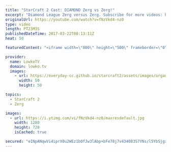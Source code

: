 ```yaml
---
title: "StarCraft 2 Cast: DIAMOND Zerg vs Zerg!"
excerpt: "Diamond League Zerg versus Zerg. Subscribe for more videos: http://lowko.tv/youtube Insane Proxy Barracks: https://goo.gl/8m0B4g  Both players start off rather aggressive but quickly tech up towards Mutalisks and fight Mutalisks versus Mutalisks. After that, an hilarious base trade scenario ensues."
originalUrl: https://youtube.com/watch?v=fNzVkd4-nz0
type: video
length: PT23M3S
publishedDateTime: 2017-03-22T08:13:11Z
heat: 50

featuredContent: "<iframe width=\"800\" height=\"500\" frameborder=\"0\" src=\"https://www.youtube.com/embed/fNzVkd4-nz0\" allow=\"accelerometer; autoplay; encrypted-media; gyroscope; picture-in-picture\" allowfullscreen></iframe>"

provider:
  name: LowkoTV
  domain: lowko.tv
  images:
    - url: https://everyday-cc.github.io/starcraft2/assets/images/organizations/lowko.tv-50x50.jpg
      width: 50
      height: 50

topics:
  - StarCraft 2
  - Zerg

images:
  - url: https://i.ytimg.com/vi/fNzVkd4-nz0/maxresdefault.jpg
    width: 1280
    height: 720
    isCached: true

secured: "eINpANqwVi4iprX0u2WEz1bOfJw3lAbp+bFe78j7v434083S7YNs/l5YbSjgxJCa0BdH8g+jONlhuCQIfG81ILUxDHK5vOmIxEpktZL4XYIsY0O7g+OccCmxaZMLH0Xso89KUPjJrrfcfxEGNgFd/VFzHVpgpsbdSuL9+Aqle+DXXesusSQfEw7zZaqx2hjIGm1rdTgTTH2OXco2wXpAq9CsbthHeEDPoVPeojnG6YV7qlo9sy0C4xsH9AQp/DVvC6Of9fXK9gHQg5c6miY4L8O3fZGwHt6THe54mwLW15DjW0BBP6NQfiYgx408dlD5RTaAzwwdIdEXxwyJPgp7f1H0d/tndkYBIic/9sSfWWXxqLjoT4O/e4TZx6D07YTu6Mr0HylH6+VWoG4PPsq4dj4Xu0tOu1dQ83quDVFjzyA=;K/FEMPJqc51j6smlp2zKuQ=="
---
```


